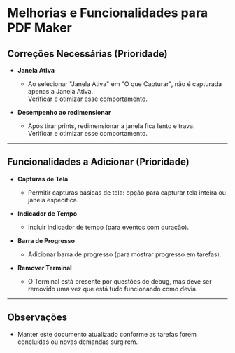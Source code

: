 # Melhorias e Funcionalidades para PDF Maker

## Correções Necessárias (Prioridade)

- **Janela Ativa**
  - Ao selecionar "Janela Ativa" em "O que Capturar", não é capturada apenas a Janela Ativa.  
    Verificar e otimizar esse comportamento.

- **Desempenho ao redimensionar**
  - Após tirar prints, redimensionar a janela fica lento e trava.  
    Verificar e otimizar esse comportamento.

---

## Funcionalidades a Adicionar (Prioridade)

- **Capturas de Tela**
  - Permitir capturas básicas de tela: opção para capturar tela inteira ou janela específica.

- **Indicador de Tempo**
  - Incluir indicador de tempo (para eventos com duração).

- **Barra de Progresso**
  - Adicionar barra de progresso (para mostrar progresso em tarefas).

- **Remover Terminal**
  - O Terminal está presente por questões de debug, mas deve ser removido uma vez que está tudo funcionando como devia.

---

## Observações

- Manter este documento atualizado conforme as tarefas forem concluídas ou novas demandas surgirem.
